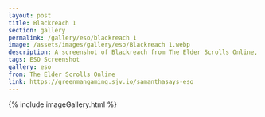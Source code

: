 ```yaml
---
layout: post
title: Blackreach 1
section: gallery
permalink: /gallery/eso/blackreach 1
image: /assets/images/gallery/eso/Blackreach 1.webp
description: A screenshot of Blackreach from The Elder Scrolls Online, taken by Samantha Says.
tags: ESO Screenshot
gallery: eso
from: The Elder Scrolls Online
link: https://greenmangaming.sjv.io/samanthasays-eso
---
```

{% include imageGallery.html %}